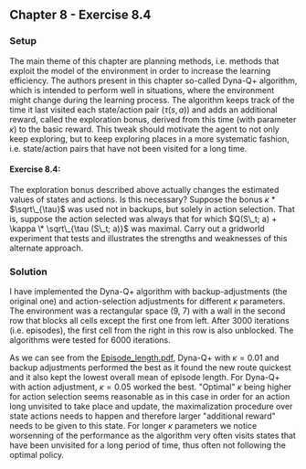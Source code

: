 ## Chapter 8 - Exercise 8.4

### Setup

The main theme of this chapter are planning methods, i.e. methods that exploit the model of the 
environment in order to increase the learning efficiency. The authors present in this chapter so-called 
Dyna-Q+ algorithm, which is intended to perform well in situations, where the environment might 
change during the learning process. The algorithm keeps track of the time it last visited each 
state/action pair ($\tau (s, a)$) and adds an additional reward, called the exploration bonus, 
derived from this time (with parameter $\kappa$) to the basic reward. 
This tweak should motivate the agent to not only keep exploring, but to keep 
exploring places in a more systematic fashion, i.e. state/action pairs that have not been visited 
for a long time. 

#### Exercise 8.4:
The exploration bonus described above actually changes the estimated values of states and actions. 
Is this necessary? Suppose the bonus $\kappa$ \* $\sqrt\_{\tau}$ was used not in backups, but solely in action 
selection. That is, suppose the action selected was always that for which $Q(S\_t; a) + 
\kappa \* \sqrt\_{\tau (S\_t; a)}$ was maximal. Carry out a gridworld experiment that tests and 
illustrates the strengths and weaknesses of this alternate approach.

### Solution
I have implemented the Dyna-Q+ algorithm with backup-adjustments (the original one) and action-selection
adjustments for different $\kappa$ parameters. The environment was a rectangular space (9, 7) 
with a wall in the second row that blocks all cells except the first one from left. 
After 3000 iterations (i.e. episodes), the first cell from the right in this row is also unblocked. 
The algorithms were tested for 6000 iterations.

As we can see from the [Episode_length.pdf](https://github.com/ragoragino/reinforcement-learning-sutton/tree/master/Chapter8/Wall/Episode_length.pdf),
Dyna-Q+ with $\kappa = 0.01$ and backup adjustments performed the best as it found the new route 
quickest and it also kept the lowest overall mean of episode length. For Dyna-Q+ with action 
adjustment, $\kappa = 0.05$ worked the best. "Optimal" $\kappa$ being higher for action selection 
seems reasonable as in this case in order for an action long unvisited to take place and 
update, the maximalization procedure over state actions needs to happen and therefore larger
"additional reward" needs to be given to this state. For longer $\kappa$ parameters we notice 
worsenning of the performance as the algorithm very often visits states that have been unvisited
for a long period of time, thus often not following the optimal policy. 
